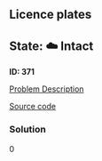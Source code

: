 ## Licence plates

## State: :cloud: **Intact**

**ID: 371**

[Problem Description](https://projecteuler.net/problem=371)

[Source code](main.cpp)

### Solution
0